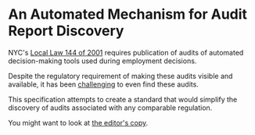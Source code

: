 # An Automated Mechanism for Audit Report Discovery

NYC's [Local Law 144 of 2001](https://www.nyc.gov/site/dca/about/automated-employment-decision-tools.page) requires publication of audits of automated decision-making tools used during employment decisions.

Despite the regulatory requirement of making these audits visible and available, it has been [challenging](https://dl.acm.org/doi/10.1145/3715275.3732004) to even find these audits.

This specification attempts to create a standard that would simplify the discovery of audits associated with any comparable regulation.

You might want to look at [the editor's copy](https://dkg.github.io/audits.json).
